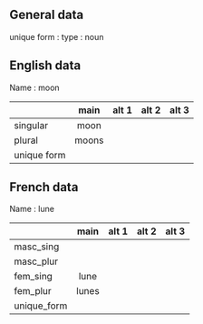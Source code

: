 ## General data

unique form :
type : noun

## English data

Name : moon

|             | main  | alt 1 | alt 2 | alt 3 |
| :---------- | :---: | :---: | :---: | ----- |
| singular    | moon  |       |       |       |
| plural      | moons |       |       |       |
| unique form |       |       |       |       |

## French data

Name : lune

|             | main  | alt 1 | alt 2 | alt 3 |
| :---------- | :---: | :---: | :---: | :---: |
| masc_sing   |       |       |       |       |
| masc_plur   |       |       |       |       |
| fem_sing    | lune  |       |       |       |
| fem_plur    | lunes |       |       |       |
| unique_form |       |       |       |       |


